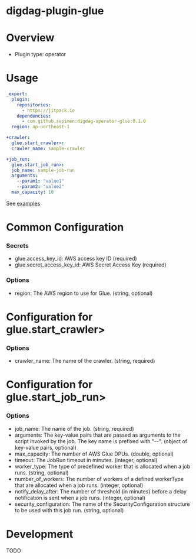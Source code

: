 # digdag-plugin-glue

# Overview

- Plugin type: operator

# Usage
```yaml
_export:
  plugin:
    repositories:
      - https://jitpack.io
    dependencies:
      - com.github.supimen:digdag-operator-glue:0.1.0
  region: ap-northeast-1

+crawler:
  glue.start_crawler>:
  crawler_name: sample-crawler

+job_run:
  glue.start_job_run>:
  job_name: sample-job-run
  arguments:
    --param1: "value1"
    --param2: "value2"
  max_capacity: 10
```

See [examples](./example/example.dig)

# Common Configuration
### Secrets
- glue.access_key_id: AWS access key ID (required)
- glue.secret_access_key_id: AWS Secret Access Key (required)

### Options
- region: The AWS region to use for Glue. (string, optional)

# Configuration for glue.start_crawler>
### Options
- crawler_name: The name of the crawler. (string, required)

# Configuration for glue.start_job_run>
### Options
- job_name: The name of the job. (string, required)
- arguments: The key-value pairs that are passed as arguments to the script invoked by the job. The key name is prefixed with "--". (object of key-value pairs, optional)
- max_capacity: The number of AWS Glue DPUs. (double, optional)
- timeout: The JobRun timeout in minutes. (integer, optional)
- worker_type: The type of predefined worker that is allocated when a job runs. (string, optional)
- number_of_workers: The number of workers of a defined workerType that are allocated when a job runs. (integer, optional)
- notify_delay_after: The number of threshold (in minutes) before a delay notification is sent when a job runs. (integer, optional)
- security_configuration: The name of the SecurityConfiguration structure to be used with this job run. (string, optional)

# Development
TODO


